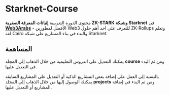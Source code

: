 # Starknet-Course

محتوى الدورة التدريبية **إثباتات المعرفة الصفرية ZK-STARK وشبكة Starknet** في **[Web3Arabs](https://www.web3arabs.com)** - الأفضل لمطورين Web3 للتعرف على احد أهم حلول ZK-Rollups وتعلم لغة Cairo والبدء في بناء المشاريع على شبكة Starknet.

## المساهمة

يمكنك التعديل على الدروس التعليمية من خلال الذهاب إلى المجلد **course** ومن ثم البدء في التعديل عليها.

بالنسبة إلى العمل على إضافة بعض المشاريع الذكية أو التعديل على المشاريع السابقة يمكنك الوصول إليها من خلال الذهاب إلى المجلد **projects** ومن ثم البدء في إضافة المشاريع أو التعديل عليها.
